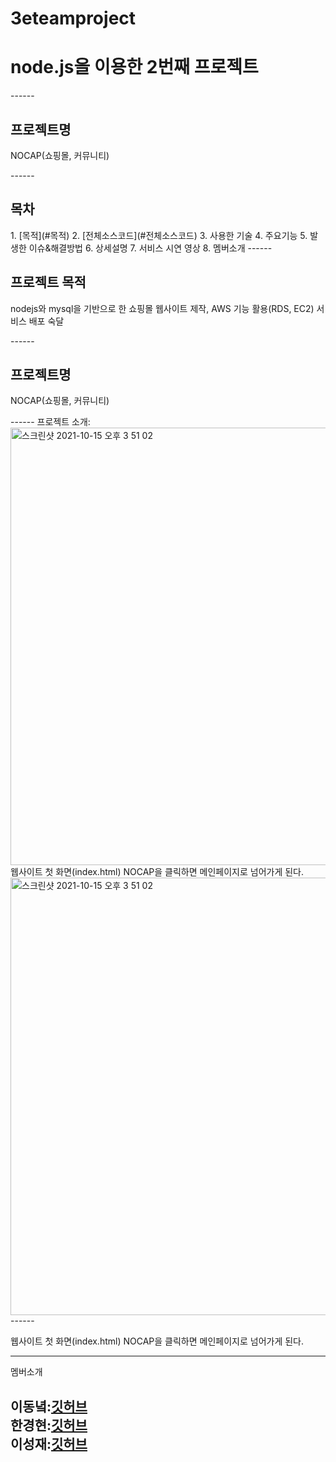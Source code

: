 # 3eteamproject
<h1>node.js을 이용한 2번째 프로젝트</h1>
------
<h2>프로젝트명</h2>
<p>NOCAP(쇼핑몰, 커뮤니티)</p>
------
<h2>목차</h2>
<a>1. [목적](#목적)
<a>2. [전체소스코드](#전체소스코드)
<a>3. 사용한 기술</a>
<a>4. 주요기능</a>
<a>5. 발생한 이슈&해결방법</a>
<a>6. 상세설명</a>
<a>7. 서비스 시연 영상</a>
<a>8. 멤버소개</a>
------
<h2>프로젝트 목적</h2>
<p> nodejs와 mysql을 기반으로 한 쇼핑몰 웹사이트 제작, AWS 기능 활용(RDS, EC2) 서비스 배포 숙달</p>
------
<h2>프로젝트명</h2>
<p>NOCAP(쇼핑몰, 커뮤니티)</p>
------
프로젝트 소개: 

<img width="700" alt="스크린샷 2021-10-15 오후 3 51 02" src="https://user-images.githubusercontent.com/89692626/137611758-973688ea-0418-4b07-a945-e0b17c3d6fb0.png">
웹사이트 첫 화면(index.html)
NOCAP을 클릭하면 메인페이지로 넘어가게 된다.
<img width="700" alt="스크린샷 2021-10-15 오후 3 51 02" src="https://user-images.githubusercontent.com/88940298/137444531-bf784897-fa05-4a70-a63a-25f52fc407ce.png">
------

웹사이트 첫 화면(index.html)
NOCAP을 클릭하면 메인페이지로 넘어가게 된다.



------
멤버소개

이동녘:[깃허브](https://github.com/dongnycklee)  
한경현:[깃허브](https://github.com/kyunghyunHan)  
이성재:[깃허브](https://github.com/seongjae-Leee)
--





